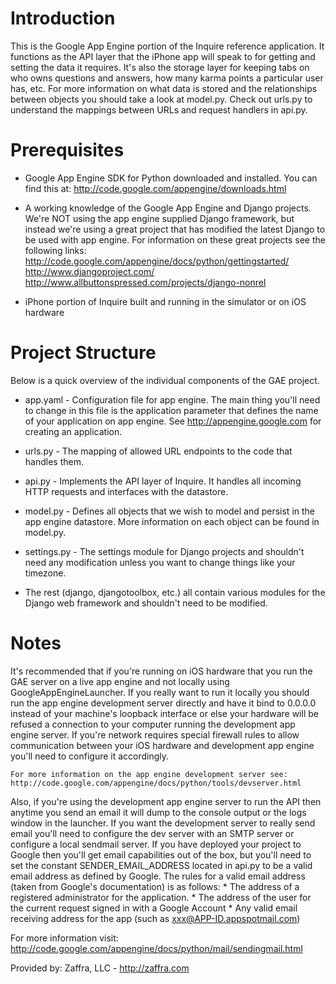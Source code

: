 # Introduction

This is the Google App Engine portion of the Inquire reference application. It functions
as the API layer that the iPhone app will speak to for getting and setting the data it
requires. It's also the storage layer for keeping tabs on who owns questions and answers, 
how many karma points a particular user has, etc. For more information on what data is 
stored and the relationships between objects you should take a look at model.py. Check 
out urls.py to understand the mappings between URLs and request handlers in api.py.

# Prerequisites

* Google App Engine SDK for Python downloaded and installed. You can find this at:
  http://code.google.com/appengine/downloads.html

* A working knowledge of the Google App Engine and Django projects. We're NOT using
  the app engine supplied Django framework, but instead we're using a great project
  that has modified the latest Django to be used with app engine. For information
  on these great projects see the following links:
    http://code.google.com/appengine/docs/python/gettingstarted/
    http://www.djangoproject.com/
    http://www.allbuttonspressed.com/projects/django-nonrel

* iPhone portion of Inquire built and running in the simulator or on iOS hardware

# Project Structure

Below is a quick overview of the individual components of the GAE project.

* app.yaml - Configuration file for app engine. The main thing you'll need to change
  in this file is the application parameter that defines the name of your application
  on app engine. See http://appengine.google.com for creating an application.

* urls.py - The mapping of allowed URL endpoints to the code that handles them.

* api.py - Implements the API layer of Inquire. It handles all incoming HTTP requests
  and interfaces with the datastore.

* model.py - Defines all objects that we wish to model and persist in the app engine
  datastore. More information on each object can be found in model.py.

* settings.py - The settings module for Django projects and shouldn't need any
  modification unless you want to change things like your timezone.

* The rest (django, djangotoolbox, etc.) all contain various modules for the Django 
  web framework and shouldn't need to be modified.

# Notes

It's recommended that if you're running on iOS hardware that you run the GAE server 
on a live app engine and not locally using GoogleAppEngineLauncher. If you really want 
to run it locally you should run the app engine development server directly and have it 
bind to 0.0.0.0 instead of your machine's loopback interface or else your hardware will 
be refused a connection to your computer running the development app engine server. If
you're network requires special firewall rules to allow communication between your iOS
hardware and development app engine you'll need to configure it accordingly.

    For more information on the app engine development server see:
    http://code.google.com/appengine/docs/python/tools/devserver.html

Also, if you're using the development app engine server to run the API then anytime you
send an email it will dump to the console output or the logs window in the launcher. If
you want the development server to really send email you'll need to configure the dev
server with an SMTP server or configure a local sendmail server. If you have deployed 
your project to Google then you'll get email capabilities out of the box, but you'll need 
to set the constant SENDER_EMAIL_ADDRESS located in api.py to be a valid email address as 
defined by Google. The rules for a valid email address (taken from Google's documentation)
is as follows:
    * The address of a registered administrator for the application.
    * The address of the user for the current request signed in with a 
      Google Account
    * Any valid email receiving address for the app (such as 
      xxx@APP-ID.appspotmail.com)

For more information visit: 
http://code.google.com/appengine/docs/python/mail/sendingmail.html

Provided by: Zaffra, LLC - http://zaffra.com

